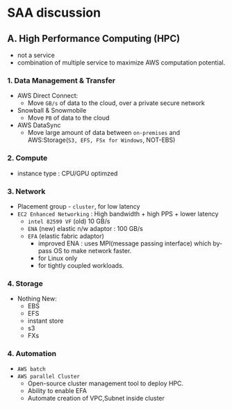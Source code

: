 # SAA discussion

## A. High Performance Computing (HPC)
- not a service  
- combination of multiple service to maximize AWS computation potential.

### 1. Data Management & Transfer
- AWS Direct Connect:
  - Move `GB/s` of data to the cloud, over a private secure network
- Snowball & Snowmobile
  - Move `PB` of data to the cloud
- AWS DataSync
  - Move large amount of data between `on-premises` and  AWS:Storage(`S3, EFS, FSx for Windows`, NOT-EBS)

### 2. Compute
- instance type : CPU/GPU optimzed


### 3. Network
- Placement group - `cluster`, for low latency
- `EC2 Enhanced Networking` : High bandwidth + high PPS + lower latency
  - `intel 82599 VF` (old) 10 GB/s
  - `ENA` (new) elastic n/w adaptor : 100 GB/s
  - `EFA` (elastic fabric adaptor)
    - improved ENA : uses MPI(message passing interface) which by-pass OS to make network faster.
    - for Linux only
    - for tightly coupled workloads.

### 4. Storage 
- Nothing New:
  - EBS
  - EFS
  - instant store
  - s3
  - FXs

### 4. Automation
- `AWS batch`
- `AWS parallel Cluster`
  - Open-source cluster management tool to deploy HPC.
  - Ability to enable EFA
  - Automate creation of VPC,Subnet inside cluster